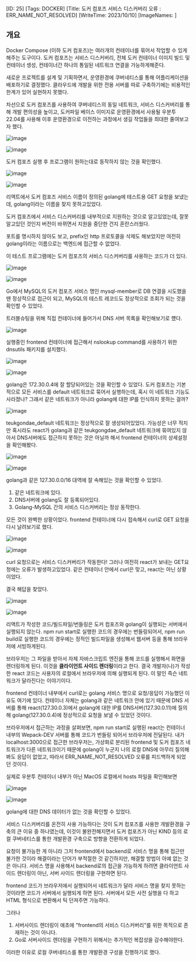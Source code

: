 [ID: 25]
[Tags: DOCKER]
[Title: 도커 컴포즈 서비스 디스커버리 오류 : ERR_NAME_NOT_RESOLVED]
[WriteTime: 2023/10/10]
[ImageNames: ]

## 개요

Docker Compose (이하 도커 컴포즈)는 여러개의 컨테이너를 묶어서 작업할 수 있게 해주는 도구이다. 도커 컴포즈는 서비스 디스커버리, 전체 도커 컨테이너 이미지 빌드 및 컨테이너 셍성, 컨테이너간 하나의 통일된 네트워크 연결을 가능하게해준다.

새로운 프로젝트를 설계 및 기획하면서, 운영환경에 쿠버네티스를 통해 어플리케이션을 배포하기로 결정했다. 클라우드에 개발을 위한 전용 서버를 따로 구축하기에는 비용적인 한계가 있어 실현하지 못했다.

차선으로 도커 컴포즈를 사용하여 쿠버네티스의 동일 네트워크, 서비스 디스커버리를 통해 개발 편의성을 높이고, 도커파일 베이스 이미지로 운영환경에서 사용될 우분투 22.04를 사용해 이후 운영환경으로 이전하는 과정에서 생길 작업들을 최대한 줄여보고자 했다. 

![image](https://res.craft.do/user/full/6deb5b3a-d995-5f97-e85b-e7c3c5f9702a/doc/44F64FDD-7128-41E7-93EB-17E111CC312B/89687131-2C78-47B5-890D-1312152A3E24_2/z4iLC5gumLY6mkLefOKZogiyy7u9OKeRxzbKh06DyKAz/Image.png)

![image](https://res.craft.do/user/full/6deb5b3a-d995-5f97-e85b-e7c3c5f9702a/doc/44F64FDD-7128-41E7-93EB-17E111CC312B/F12F9318-1739-42B9-8A4B-E78CD47E5F79_2/VGuirdVSfoVRkpAY9aQaoex2v47iLLmHnxj0Z9bATGEz/Image.png)

도커 컴포즈 실행 후 프로그램이 원하는대로 동작하지 않는 것을 확인했다. 

![image](https://res.craft.do/user/full/6deb5b3a-d995-5f97-e85b-e7c3c5f9702a/doc/44F64FDD-7128-41E7-93EB-17E111CC312B/28B4E0B6-1657-4577-9B21-C48C51974760_2/1PzqOb5jGjpBqESlgiNEJ6F0x5eGD9Gp8z7yLlmmM5Uz/Image.png)

![image](https://res.craft.do/user/full/6deb5b3a-d995-5f97-e85b-e7c3c5f9702a/doc/44F64FDD-7128-41E7-93EB-17E111CC312B/458D8C31-1B2C-4671-B02B-E1C8E8177095_2/MMMqXIVGIf4zirL5yGro0P8WbHdRh51y1nStxEKQeGEz/%202023-09-19%20%2012.44.17.png)

리액트에서  도커 컴포즈 서비스 이름이 정의된 golang에 테스트용 GET 요청을 보냈는데, golang이라는 이름을 찾지 못하고있었다.

도커 컴포즈에서 서비스 디스커버리를 내부적으로 지원하는 것으로 알고있었는데, 잘못 알고있던 것인지 버전이 바뀌면서 지원을 중단한 건지 혼란스러웠다.

포트를 명시하지 않아도 보고, prefix인 http 프로토콜을 삭제도 해보았지만 여전히 golang이라는 이름으로는 백엔드에 접근할 수 없었다.

이 테스트 프로그램에는 도커 컴포즈의 서비스 디스커버리를 사용하는 코드가 더 있다.

![image](https://res.craft.do/user/full/6deb5b3a-d995-5f97-e85b-e7c3c5f9702a/doc/44F64FDD-7128-41E7-93EB-17E111CC312B/9C2C9991-9FE5-4BAA-93F5-C0476BE27FE0_2/dzKtsodHVxBmZNLi1hT7AIFtIMvmzHxk6EtC4ZsOjh8z/Image.png)

![image](https://res.craft.do/user/full/6deb5b3a-d995-5f97-e85b-e7c3c5f9702a/doc/44F64FDD-7128-41E7-93EB-17E111CC312B/CEE4E6E8-3841-4EBA-9CAF-E0CCE8FE7B25_2/H9Ky6Nd9Ydib21asUx4dmfLMtxzlg6yhxuaLxSVBTqcz/Image.png)

Go에서 MySQL의 도커 컴포즈 서비스 명인 mysql-member로 DB 연결을 시도했을 땐 정상적으로 접근이 되고, MySQL의 테스트 레코드도 정상적으로 조회가 되는 것을 확인할 수 있었다.

트러블슈팅을 위해 직접 컨테이너에 들어가서 DNS 서버 목록을 확인해보기로 헀다.

![image](https://res.craft.do/user/full/6deb5b3a-d995-5f97-e85b-e7c3c5f9702a/doc/44F64FDD-7128-41E7-93EB-17E111CC312B/9DB865E0-2985-4661-AAC1-3284DD1FC838_2/ySXD1qz7XPIeWYymX5I9csOtIokGmlSJCgTd3DUx5zQz/Image.png)

실행중인 frontend 컨테이너에 접근해서 nslookup command를 사용하기 위한 dnsutils 패키지를 설치했다.

![image](https://res.craft.do/user/full/6deb5b3a-d995-5f97-e85b-e7c3c5f9702a/doc/44F64FDD-7128-41E7-93EB-17E111CC312B/32441C88-659C-4434-836F-8BDD13F14ED2_2/Cj9ksQRLjxmvZKI9UvNxCN6QQOqepCh7IZEslKakvRcz/Image.png)

![image](https://res.craft.do/user/full/6deb5b3a-d995-5f97-e85b-e7c3c5f9702a/doc/44F64FDD-7128-41E7-93EB-17E111CC312B/7A378C1C-BD94-4348-A700-5B5161CB632A_2/q3dtFZrByKwcuayQMhvNAuJx4NeQpxwhGN0k57UXgCAz/Image.png)

golang은 172.30.0.4에 잘 할당되어있는 것을 확인할 수 있었다. 도커 컴포즈는 기본적으로 모든 서비스를 default 네트워크로 묶어서 실행하는데, 혹시 이 네트워크 기능도 사라졌나? 그래서 같은 네트워크가 아니라 golang에 대한 IP를 인식하지 못하는 걸까?

![image](https://res.craft.do/user/full/6deb5b3a-d995-5f97-e85b-e7c3c5f9702a/doc/44F64FDD-7128-41E7-93EB-17E111CC312B/31C2F6CD-C119-4954-B4A9-09DD678E3848_2/OJWbP7lOh2Aq9zbeOVHrCXLJiBLzjHVWfHJwRZieSJsz/Image.png)

teukgondae_default 네트워크는 정상적으로 잘 생성되어있었다. 가능성은 너무 적지만 혹시라도 react가 golang과 같은 teukgongdae_default 네트워크에 묶여있지 않아서 DNS서버에도 접근하지 못하는 것은 아닐까 해서 frontend 컨테이너의 상세설정을 확인해봤다.

![image](https://res.craft.do/user/full/6deb5b3a-d995-5f97-e85b-e7c3c5f9702a/doc/44F64FDD-7128-41E7-93EB-17E111CC312B/DCB4463B-D2E2-495B-8FB5-24A5845136A4_2/DQM44cDBxkqZ1dyO3lEJ5v9ybS4drNPjrKNcUxCtDqAz/Image.png)

![image](https://res.craft.do/user/full/6deb5b3a-d995-5f97-e85b-e7c3c5f9702a/doc/44F64FDD-7128-41E7-93EB-17E111CC312B/4DA2780B-C6D2-4DCC-A690-F79BFBA624EF_2/WgouzywcQQKwjIWJLyLoANJOpTOUiTuS8yiHU98Npkwz/%202023-09-19%20%201.39.38.png)

golang과 같은 127.30.0.0/16 대역에 잘 속해있는 것을 확인할 수 있었다.


1. 같은 네트워크에 있다.
2. DNS서버에 golang도 잘 등록되어있다.
3. Golang-MySQL 간의 서비스 디스커버리는 정상 동작한다.

모든 것이 완벽한 상황이었다. frontend 컨테이너에 다시 접속해서 curl로 GET 요청을 다시 날려보기로 했다.

![image](https://res.craft.do/user/full/6deb5b3a-d995-5f97-e85b-e7c3c5f9702a/doc/44F64FDD-7128-41E7-93EB-17E111CC312B/1D782A58-533C-436E-9E85-859B7480DE3F_2/C6qhgPnRJGMO5CjFkOC1YhMKxB76OfEUEFwgs6jmrEcz/Image.png)

![image](https://res.craft.do/user/full/6deb5b3a-d995-5f97-e85b-e7c3c5f9702a/doc/44F64FDD-7128-41E7-93EB-17E111CC312B/C0FE48B6-459F-4212-A6B1-48C1170BD8EA_2/MYz6UyOOdUrDApNYwYONhDxwKSdxbDi3eTKyxsRVzkYz/Image.png)

curl 요청으로는 서비스 디스커버리가 작동한다! 그러나 여전히 react가 보내는 GET요청에는 오류가 발생하고있었다. 같은 컨테이너 안에서 curl은 맞고, react는 아닌 상황이었다.

결국 해답을 찾았다.

![image](https://res.craft.do/user/full/6deb5b3a-d995-5f97-e85b-e7c3c5f9702a/doc/44F64FDD-7128-41E7-93EB-17E111CC312B/6F86439F-8A40-4383-93A7-7EFBD12A4E96_2/8zaNAnDVUyKziwjkod0EEMq1xSHdJrPVBq0025fi97gz/Image.png)

![image](https://res.craft.do/user/full/6deb5b3a-d995-5f97-e85b-e7c3c5f9702a/doc/44F64FDD-7128-41E7-93EB-17E111CC312B/C381D49D-6B6D-44DA-83A1-3369E5C5CEAA_2/NuOuYLzK4z6Cnpj865E3yMSstGXO98cNHnj6fvo9GOsz/Image.png)

리액트가 작성한 코드/빌드파일/번들링은 도커 컴포즈와 golang이 실행되는 서버에서 실행되지 않는다. npm run start로 실행한 코드의 경우에는 번들링되어서, npm run build로 실행한 코드의 경우에는 정적인 빌드파일을 생성해서 웹서버 등을 통해 브라우저에 서빙하게된다.

브라우저는 그 파일을 받아서 자체 자바스크립트 엔진을 통해 코드를 실행해서 화면을 렌더링하게 된다. 이것을 **클라이언트 사이드 렌더링**이라고 한다. 결국 개발자(나)가 작성한 react 코드는 사용자의 로컬에서 브라우저에 의해 실행되게 된다. 이 말인 즉슨 네트워크가 달라진다는 이야기이다.

frontend 컨테이너 내부에서 curl로는 golang 서비스 명으로 요청/응답이 가능했던 이유도 여기에 있다. 컨테이너 자체는 golang과 같은 네트워크 안에 있기 때문에 DNS 서버를 통해 react(127.30.0.3)에서 golang에 대한 IP를 DNS서버(127.30.0.11)에 질의해 golang(127.30.0.4)에 정상적으로 요청을 보낼 수 있었던 것이다.

브라우저에서 접근하는 과정을 살펴보면, npm run start로 실행된 react는 컨테이너 내부의 Wepack-DEV 서버를 통해 코드가 번들링 되어서 브라우저에 전달된다. 내가 localhost:3000으로 접근한 브라우저는, 가상화로 분리된 frontend 및 도커 컴포즈 네트워크가 다른 네트워크이기 때문에 golang이 누군지 나의 로컬 DNS에 아무리 질의해봐도 응답이 없었고, 따라서 ERR_NAME_NOT_RESOLVED 오류를 피드백하게 되었던 것이다.

실제로 우분투 컨테이너 내부가 아닌 MacOS 로컬에서 hosts 파일을 확인해보면

![image](https://res.craft.do/user/full/6deb5b3a-d995-5f97-e85b-e7c3c5f9702a/doc/44F64FDD-7128-41E7-93EB-17E111CC312B/4B951977-ECEF-4BC5-94A2-3AC104A401DF_2/Ung5730OGijkwm2z9BSlCMQIEGJccJofqalG5sxifW8z/Image.png)

![image](https://res.craft.do/user/full/6deb5b3a-d995-5f97-e85b-e7c3c5f9702a/doc/44F64FDD-7128-41E7-93EB-17E111CC312B/2C40FA42-CF0A-4084-A0D1-03A0D2D57296_2/yFyyZrvUbSvqJRdFy05SRI5CDTR4YT1yE3EKpNebRtkz/Image.png)

golang에 대한 DNS 데이터가 없는 것을 확인할 수 있었다.

서비스 디스커버리를 온전히 사용 가능하다는 것이 도커 컴포즈를 사용한 개발환경을 구축의 큰 이유 중 하나였는데, 이것이 불완전해지면서 도커 컴포즈가 아닌 KIND 등의 로컬 쿠버네티스를 통한 개발환경 구축으로 방향을 전환하게 되었다.

요청이 불가능한 게 아니라 그저 frontend에서 backend로 서비스 명을 통해 접근만 불가한 것이라 해결이라는 단어가 부적절한 것 같긴하지만, 해결할 방법이 아예 없는 것은 아니다. 서비스 명을 사용해서 backend로의 접근을 가능하게 하려면 클라이언트 사이드 렌더링이 아닌, 서버 사이드 렌더링을 구현하면 된다. 

frontend 코드가 브라우저에서 실행되어서 네트워크가 달라 서비스 명을 찾지 못하는 것이라면 코드가 서버에서 실행되게 하면 된다. 서버에서 모든 사전 실행을 다 하고 HTML 형식으로 변환해서 틱 던져주면 가능하다.

그러나


1. 서버사이드 렌더링이 애초에 \"frontend의 서비스 디스커버리\"를 위한 목적으로 존재하는 것이 아니다.
2. Go로 서버사이드 렌더링을 구현하기 위해서는 추가적인 복잡성을 감수해야한다.

이러한 이유로 로컬 쿠버네티스를 통한 개발환경 구성을 진행하기로 했다.
